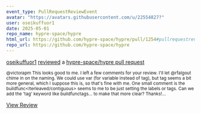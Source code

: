 ```yaml
---
event_type: PullRequestReviewEvent
avatar: "https://avatars.githubusercontent.com/u/22554827?"
user: oseikuffuor1
date: 2025-05-01
repo_name: hypre-space/hypre
html_url: https://github.com/hypre-space/hypre/pull/1254#pullrequestreview-2810395500
repo_url: https://github.com/hypre-space/hypre
---
```


<a href='https://github.com/oseikuffuor1' target='_blank'>oseikuffuor1</a> <a href='https://github.com/hypre-space/hypre/pull/1254#pullrequestreview-2810395500' target='_blank'>reviewed</a> a <a href='https://github.com/hypre-space/hypre/pull/1254' target='_blank'>hypre-space/hypre pull request</a>

<small>@victorapm This looks good to me. I left a few comments for your review. I'll let @rfalgout  chime in on the naming. We could use var (for variable instead of tag), but tag seems a bit more general, which I suppose this is, so that's fine with me. One small comment is the buildfunc<Iterleaved/contiguous> seems to me to be just setting the labels or tags. Can we add the 'tag' keyword like buildfunctags... to make that more clear? Thanks!...</small>

<a href='https://github.com/hypre-space/hypre/pull/1254#pullrequestreview-2810395500' target='_blank'>View Review</a>